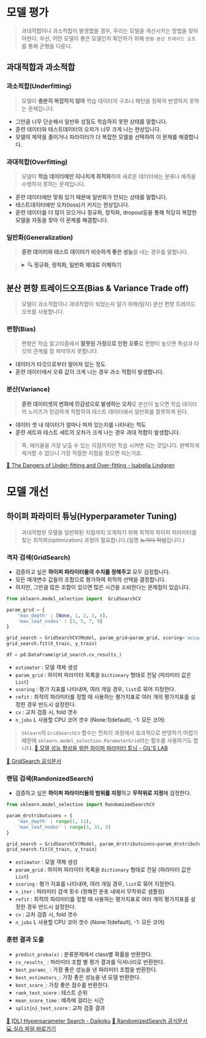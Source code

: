 # 모델 평가
> 과대적합이나 과소적합이 발생했을 경우, 우리는 모델을 개선시키는 방법을 찾아야한다. 우선, 어떤 모델이 좋은 모델인지 확인하기 위헤 `편향-분산 트레이드 오프`를 통해 균형을 다룬다.

## 과대적합과 과소적합
### 과소적합(Underfitting)
> 모델이 **충분히 복잡하지 않아** 학습 데이터의 구조나 패턴을 정확히 반영하지 못하는 문제입니다.

- 그만큼 너무 단순해서 일반화 성질도 학습하지 못한 상태를 말합니다.
- 훈련 데이터와 테스트데이터의 오차가 너무 크게 나는 현상입니다.
- 모델의 제약을 줄이거나 파라미터가 더 복잡한 모델을 선택하여 이 문제를 해결합니다.

### 과대적합(Overfitting)
> 모델이 **학습 데이터에만 지나치게 최적화**하여 새로운 데이터에는 분류나 예측을 수행하지 못하는 문제입니다.

-  훈련 데이터에만 맞춰 있기 때문에 일반화가 안되는 상태를 말합니다.
- 테스트데이터에만 오차(loss)가 커지는 현상입니다.
- 훈련 데이터를 더 많이 모으거나 정규화, 정칙화, dropout등을 통해 적당히 복잡한 모델을 자동을 찾아 이 문제를 해결합니다.

### 일반화(Generalization)
>**훈련 데이터와 테스트 데이터가 비슷하게 좋은 성능**을 내는 경우를 말합니다.

><details><summary> <strong>🔍 정규화, 정칙화, 일반화 제대로 이해하기</strong> </summary>
> <strong>정규화(Normalization)</strong>는 데이터 단위를 맞추기 위해 0과 1사이 기준으로 맞춰 주는 것을 의미하고 <strong>정칙화(Regulalization;규제)</strong>는 과적합을 막기위해 일반화 시키는 방법을 의미합니다. 그리고 <strong>최적화(Optimization)</strong>는 훈련데이터로서 더 좋은 성능을 내기 위해 모델을 조정하는 것입니다. 즉, 일반화 지점까지 오기 위해 적절한 파라미터를 찾는 과정을 최적화라고 합니다.
</details>

## 분산 편향 트레이드오프(Bias & Variance Trade off)
> 모델이 과소적합이나 과대적합이 되었는지 알기 위해(탐지) 분산 편향 트레이드 오프를 사용합니다.


### 편향(Bias)
> 편향은 학습 알고리즘에서 **잘못된 가정으로 인한 오류**로 편향이 높으면 특성과 타깃의 관계를 잘 파악하지 못합니다.
- 데이터가 타깃으로부터 떨어져 있는 정도
- 훈련 데이터에서 오류 값이 크게 나는 경우 과소 적합이 발생합니다.

### 분산(Variance)
> **훈련 데이터셋의 변화에 민감성으로 발생하는 오차**로 분산이 높으면 학습 데이터의 노이즈가 민감하게 적합하여 테스트 데이터에서 일반화를 잘못하게 된다.
- 데이터 셋 내 데이터가 얼마나 퍼져 있는지를 나타내는 척도
- 훈련 세트와 테스트 세트의 오차가 크게 나는 경우 과대 적합이 발생합니다.


> 즉, 에러율을 가장 낮출 수 있는 지점까지만 학습 시켜면 되는 것입니다. 완벽하게 제거할 수 없으니 가장 적절한 지점을 찾으면 되는거죠.

[🔗 The Dangers of Under-fitting and Over-fitting - lsabella Lindgren](https://medium.com/analytics-vidhya/the-dangers-of-under-fitting-and-over-fitting-495f9efa1847)

# 모델 개선
## 하이퍼 파라미터 튜닝(Hyperparameter Tuning)
> 과대적합된 모델을 일반화된 지점까지 오게하기 위해 최적의 하이퍼 파라미터를 찾는 최적화(optimization) 과정이 필요합니다.(일명 ~~노가다 작업~~입니다.)

### 격자 검색(GridSearch)
- 검증하고 싶은 **하이퍼 파라미터들의 수치를 정해주고** 모두 검정합니다.
- 모든 매개변수 값들의 조합으로 평가하여 최적의 선택을 결정합니다.
- 하지만, 그만큼 많은 조합이 있으면 많은 시간을 소비한다는 문제점이 있습니다.

```py
from sklearn.model_selection import  GridSearchCV

param_grid = {
    'max_depth' : [None, 1, 2, 3, 4],
    'max_leaf_nodes' : [3, 5, 7, 9]
}

grid_search = GridSearchCV(Model, param_grid=param_grid, scoring='accuary', cv=5, n_jobs=1)
grid_search.fit(X_train, y_train)

df = pd.DataFrame(grid_search.cv_results_)
```
- `estimator` : 모델 객체 생성
- `param_grid` : 하이퍼 파라미터 목록을 `Dictionary` 형태로 전달 (파라미터 값은 `List`)
-  `scoring` : 평가 지표를 나타내며, 여러 개일 경우, `list`로 묶어 지정한다.
-  `refit` : 최적의 파라미터를 정할 때 사용하는 평가지표로 여러 개의 평가지표를 설정한 경우 반드시 설정한다.
-  `cv` : 교차 검증 시, fold 갯수
-  `n_jobs` L 사용할 CPU 코어 갯수 (None:1(default), -1: 모든 코어)

> `Sklearn`의 `GridSearchCV` 함수는 전처리 과정에서 효과적으로 반영하기 어렵기 떄문에 `sklearn.model_selection.ParameterGrid`라는 함수를 사용하기도 합니다.  [🔗 모델 성능 향상을 위한 하이퍼 파라미터 튜닝 - GIL'S LAB](https://gils-lab.tistory.com/10)

[🔗 GridSearch 공식문서](https://scikit-learn.org/stable/modules/generated/sklearn.model_selection.GridSearchCV.html#sklearn.model_selection.GridSearchCV)
### 랜덤 검색(RandonizedSearch)
- 검증하고 싶은 **하이퍼 파라미터들의 범위를 지정**하고 **무작위로 지정**해 검정한다.

```py
from sklearn.model_selection import RandomizedSearchCV

param_drstributuions = {
    'max_depth' : range(1, 11),
    'max_leaf_nodes' : range(3, 31, 3)
}

grid_search = GridSearchCV(Model, param_drstributuions=param_drstributuions, n_iter=60, cv=5, n_jobs=1)
grid_search.fit(X_train, y_train)
```
- `estimator` : 모델 객체 생성
- `param_grid` : 하이퍼 파라미터 목록을 `Dictionary` 형태로 전달 (파라미터 값은 `List`)
-  `scoring` : 평가 지표를 나타내며, 여러 개일 경우, `list`로 묶어 지정한다.
-  `n_iter` : 파라미터 검색 횟수 (정해진 분포 내에서 무작위로 샘플링)
-  `refit` : 최적의 파라미터를 정할 때 사용하는 평가지표로 여러 개의 평가지표를 설정한 경우 반드시 설정한다.
-  `cv` : 교차 검증 시, fold 갯수
-  `n_jobs` L 사용할 CPU 코어 갯수 (None:1(default), -1: 모든 코어)

### 훈련 결과 도출
- `predict_proba(x)` : 분류문제에서 class별 확률을 반환한다.
- `cv_results_` : 파라미터 조합 별 평가 결과를 딕셔너리로 반환한다.
- `best_params_` : 가장 좋은 성능을 낸 파라미터 조합을 반환한다.
- `best_estimators_`: 가장 좋은 성능을 낸 모델 반환한다.
- `best_score_`: 가장 좋은 점수를 반환한다.
- `rank_test_score` : 테스트 순위
- `mean_score_time` : 예측에 걸리는 시간
- `split{n}_test_score` : 교차 검증 결과

[🔗 [DL] Hyperparameter Search - Daikoku](https://m.blog.naver.com/jjys9047/222066330831)
[🔗 RandomizedSearch 공식문서](https://scikit-learn.org/stable/modules/generated/sklearn.model_selection.RandomizedSearchCV.html)<br> [💻 실습 파일 바로가기](https://scikit-learn.org/stable/modules/generated/sklearn.model_selection.GridSearchCV.html#sklearn.model_selection.GridSearchCV)
